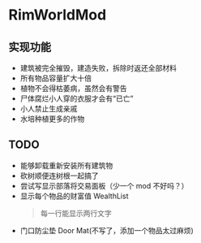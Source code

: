 # RimWorldMod

## 实现功能

- 建筑被完全摧毁，建造失败，拆除时返还全部材料
- 所有物品容量扩大十倍
- 植物不会得枯萎病，虽然会有警告
- 尸体腐烂小人穿的衣服才会有“已亡”
- 小人禁止生成亲戚
- 水培种植更多的作物

## TODO

- 能够卸载重新安装所有建筑物
- 砍树顺便连树根一起搞了
- 尝试写显示部落将交易面板（少一个 mod 不好吗？）
- 显示每个物品的财富值 WealthList
    > 每一行能显示两行文字
- 门口防尘垫 Door Mat(不写了，添加一个物品太过麻烦)
